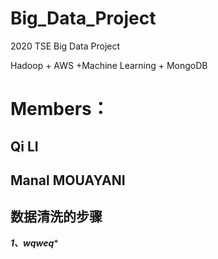 # Big_Data_Project
2020 TSE Big Data Project

Hadoop + AWS +Machine Learning + MongoDB

# Members：
  ## Qi LI
  ## Manal MOUAYANI
  
## 数据清洗的步骤
***1、wqweq****
